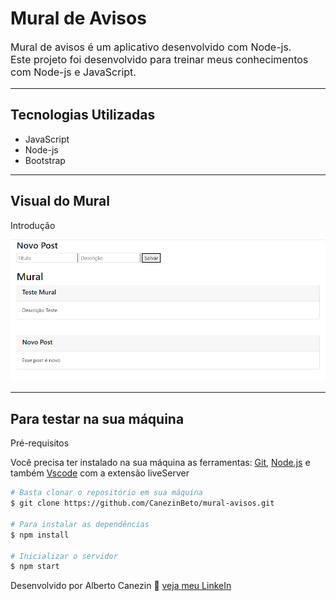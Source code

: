 # Mural de Avisos

<p style="font-size: 16px;">Mural de avisos é um aplicativo desenvolvido com Node-js.
<br>
Este projeto foi desenvolvido para treinar meus conhecimentos com Node-js e JavaScript.</p>

<hr>

## Tecnologias Utilizadas

- JavaScript
- Node-js
- Bootstrap

<hr>

## Visual do Mural

<p>Introdução</p>
<img src="./img/intro.png"/>

<hr>

## Para testar na sua máquina

<p>Pré-requisitos</p>
<p>Você precisa ter instalado na sua máquina as ferramentas: <a href="https://git-scm.com/">Git</a>, <a href="https://nodejs.org/en/">Node.js</a> e também <a href="https://code.visualstudio.com/">Vscode</a> com a extensão liveServer</p>

```bash
# Basta clonar o repositório em sua máquina
$ git clone https://github.com/CanezinBeto/mural-avisos.git

# Para instalar as dependências
$ npm install

# Inicializar o servidor
$ npm start
```

Desenvolvido por Alberto Canezin :rocket: [veja meu LinkeIn](https://www.linkedin.com/in/albertocanezin-dev/)

